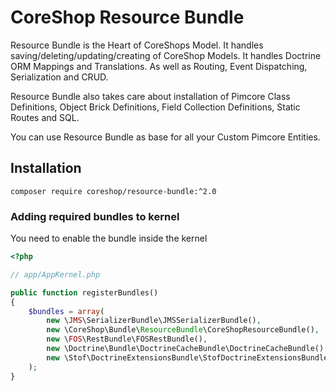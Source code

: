 # CoreShop Resource Bundle

Resource Bundle is the Heart of CoreShops Model. It handles saving/deleting/updating/creating of CoreShop Models. It handles
Doctrine ORM Mappings and Translations. As well as Routing, Event Dispatching, Serialization and CRUD.

Resource Bundle also takes care about installation of Pimcore Class Definitions, Object Brick Definitions, Field Collection Definitions,
Static Routes and SQL.

You can use Resource Bundle as base for all your Custom Pimcore Entities.

## Installation
```
composer require coreshop/resource-bundle:^2.0
```

### Adding required bundles to kernel
You need to enable the bundle inside the kernel

```php
<?php

// app/AppKernel.php

public function registerBundles()
{
    $bundles = array(
        new \JMS\SerializerBundle\JMSSerializerBundle(),
        new \CoreShop\Bundle\ResourceBundle\CoreShopResourceBundle(),
        new \FOS\RestBundle\FOSRestBundle(),
        new \Doctrine\Bundle\DoctrineCacheBundle\DoctrineCacheBundle(),
        new \Stof\DoctrineExtensionsBundle\StofDoctrineExtensionsBundle()
    );
}
```